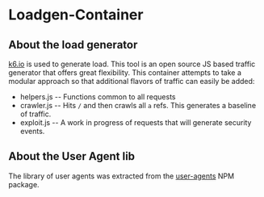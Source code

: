 # Loadgen-Container

## About the load generator

[k6.io](https://k6.io/) is used to generate load. This tool is an open source JS based traffic generator that offers great flexibility.
This container attempts to take a modular approach so that additional flavors of traffic can easily be added:

- helpers.js -- Functions common to all requests
- crawler.js -- Hits ``/`` and then crawls all ``a`` refs. This generates a baseline of traffic.
- exploit.js -- A work in progress of requests that will generate security events.


## About the User Agent lib
The library of user agents was extracted from the [user-agents](https://github.com/intoli/user-agents) NPM package.